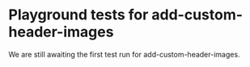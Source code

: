 # Playground tests for add-custom-header-images
We are still awaiting the first test run for add-custom-header-images.
